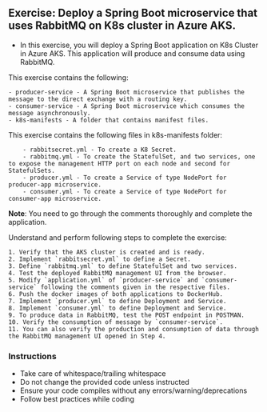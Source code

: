 ## Exercise: Deploy a Spring Boot microservice that uses RabbitMQ on K8s cluster in Azure AKS.

* In this exercise, you will deploy a Spring Boot application on K8s Cluster in Azure AKS. This application will produce and consume data using RabbitMQ.

This exercise contains the following:

	- producer-service - A Spring Boot microservice that publishes the message to the direct exchange with a routing key.
	- consumer-service - A Spring Boot microservice which consumes the message asynchronously.
	- k8s-manifests - A folder that contains manifest files.

  

This exercise contains the following files in k8s-manifests folder:  

		- rabbitsecret.yml - To create a K8 Secret.
		- rabbitmq.yml - To create the StatefulSet, and two services, one to expose the management HTTP port on each node and second for StatefulSets.
		- producer.yml - To create a Service of type NodePort for producer-app microservice.
		- consumer.yml - To create a Service of type NodePort for consumer-app microservice.

**Note**: You need to go through the comments thoroughly and complete the application.

Understand and perform following steps to complete the exercise:

	1. Verify that the AKS cluster is created and is ready.
	2. Implement `rabbitsecret.yml` to define a Secret.
	3. Define `rabbitmq.yml` to define StatefulSet and two services.
	4. Test the deployed RabbitMQ management UI from the browser.
	5. Modify `application.yml` of `producer-service` and `consumer-service` following the comments given in the respective files.
	6. Push the docker images of both applications to DockerHub.
	7. Implement `producer.yml` to define Deployment and Service.
	8. Implement `consumer.yml` to define Deployment and Service.
	9. To produce data in RabbitMQ, test the POST endpoint in POSTMAN.
	10. Verify the consumption of message by `consumer-service`.
	11. You can also verify the production and consumption of data through the RabbitMQ management UI opened in Step 4.

  

### Instructions 

- Take care of whitespace/trailing whitespace
- Do not change the provided code unless instructed
- Ensure your code compiles without any errors/warning/deprecations
- Follow best practices while coding
